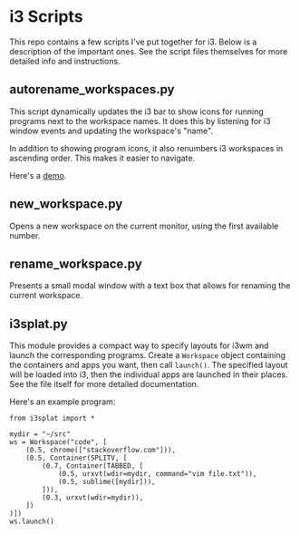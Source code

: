 # i3 Scripts

This repo contains a few scripts I've put together for i3.
Below is a description of the important ones.
See the script files themselves for more detailed info and instructions.

## autorename_workspaces.py

This script dynamically updates the i3 bar to show icons for running programs next to the workspace names.
It does this by listening for i3 window events and updating the workspace's "name".

In addition to showing program icons, it also renumbers i3 workspaces in ascending order.
This makes it easier to navigate.

Here's a [demo](https://gfycat.com/AfraidAmusingCoyote).

## new_workspace.py

Opens a new workspace on the current monitor, using the first available number.

## rename_workspace.py

Presents a small modal window with a text box that allows for renaming the current workspace.

## i3splat.py

This module provides a compact way to specify layouts for i3wm and launch the corresponding programs.
Create a `Workspace` object containing the containers and apps you want, then call `launch()`.
The specified layout will be loaded into i3, then the individual apps are launched in their places.
See the file itself for more detailed documentation.

Here's an example program:

```{.py}
from i3splat import *

mydir = "~/src"
ws = Workspace("code", [
    (0.5, chrome(["stackoverflow.com"])),
    (0.5, Container(SPLITV, [
        (0.7, Container(TABBED, [
            (0.5, urxvt(wdir=mydir, command="vim file.txt")),
            (0.5, sublime([mydir])),
        ])),
        (0.3, urxvt(wdir=mydir)),
    ])
)])
ws.launch()
```
